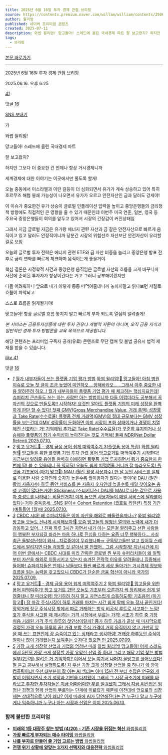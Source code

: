 ```yaml
---
title: 2025년 6월 16일 투자 경제 관점 브리핑
source: https://contents.premium.naver.com/willam/william/contents/250616182517970tx
author: 윌리엄
published: 네이버 프리미엄 콘텐츠
created: 2025-07-11
description: 와썹 윌리엄! 망고들아! 스레드에 올린 국내경제 파트 잘 보고왔지? 하지만 그보다 더 중요한 건 언제나 항상 거시경제니까 세계경제에 대한 이야기는 이곳에서만 풀도록 할게!
tags:
  - 브리핑
---
```

[본문 바로가기](https://contents.premium.naver.com/willam/william/contents/#ct)

---

2025년 6월 16일 투자 경제 관점 브리핑

2025.06.16. 오후 6:25

[*41*](https://contents.premium.naver.com/willam/william/contents/#)

댓글 [16](https://contents.premium.naver.com/willam/william/comment/250616182517970tx)

[SNS 보내기](https://contents.premium.naver.com/willam/william/contents/#)

가

와썹 윌리엄!

망고들아! 스레드에 올린 국내경제 파트

잘 보고왔지?

하지만 그보다 더 중요한 건 언제나 항상 거시경제니까

세계경제에 대한 이야기는 이곳에서만 풀도록 할게!

오늘 중동에서 이스라엘과 이란 갈등이 더 심화되면서 유가가 계속 상승하고 있어 특히 호르무즈 해협 봉쇄 가능성이 나오면서 유가가 오르고 안전자산인 금과 달러도 강세야!

이 이슈가 중요한건 유가 상승이 글로벌 인플레이션 압력을 높이고 중앙은행들의 금리정책 방향에도 직접적인 큰 영향을 줄 수 있기 때문인데 이번주 미국 연준, 일본, 영국 등 주요국 중앙은행들이 회의를 앞두고 있어서 시장의 긴장감이 커진상태임

그래서 지금 글로벌 자금은 유가랑 에너지 관련 자산과 금 같은 안전자산으로 빠르게 움직이고 있고 달러도 안정적이니까 당분간 시장의 위험선호 자산보단 안전자산이 유리할걸로 보임

오늘의 글로벌 투자 전략은 에너지 관련 ETF와 금 자산 비중을 늘리고 중앙은행 발표 전후로 금리 변화를 빠르게 체크하며 움직이는게 좋을거야

핵심 결론은 지정학적 사건과 중앙은행 움직임은 글로벌 자산의 흐름을 크게 바꾸니까 사전에 준비된 투자자가 항상이긴다는 거고 그러니 공부해야겠지만

다들 어려워하니 앞으로 내가 이렇게 종종 떠먹여줄테니까 놓치지말고 읽다보면 저절로 흐름이 파악되고

스스로 흐름을 읽게될거야!

망고들아! 항상 글로벌 흐름 놓치지 말고 빠르게 부자 되도록 열심히 알려줄게!

*본 서비스는 금융투자상품에 대한 투자 권유나 개별적 자문이 아니며, 오직 금융 지식과 일반적인 경제·투자 방법론을 교육 목적으로 제공합니다.*

해당 콘텐츠는 프리미엄 구독자 공개(유료) 콘텐츠로 무단 캡쳐 및 불법 공유시 법적 제재를 받을 수 있습니다.

[*like* *41*](https://contents.premium.naver.com/willam/william/contents/#)

댓글 [16](https://contents.premium.naver.com/willam/william/comment/250616182517970tx)

- [*1*](https://contents.premium.naver.com/willam/william/contents/250710112941929tj)
	[월가 내부자들이 쓰는 플랫폼 기업 평가 방법](https://contents.premium.naver.com/willam/william/contents/250710112941929tj)
	[
	와썹 윌리엄!🥭 망고들아! 아침 병원 이슈로 오늘 첫 글이 조금 늦었어 미안하오....양해바라오......그래서 아주 중요한 내용 알려주려 하오..! 월가 내부자들이 플랫폼 기업 평가 때 체크하는 핵심지표인데! 슈퍼리치 큰손들도 쓰는 아는 사람만 아는 방법이니까 다들 어렵더라도 공부해서 꼭 자신의 것으로 만들도록!! 시작하자! 요것만 알아도 플랫폼 기업의 미래 성장을 완벽하게 판단 할 수 있다! 첫째 GMV(Gross Merchandise Value, 거래 총액) 성장률과 Take Rate(수수료율) 플랫폼 전체 거래액(GMV)의 절대 규모보다는 GMV 성장률을 보는건데 GMV 성장률이 둔화하면 이미 시장이 포화 상태이거나 경쟁이 치열해진 신호라는 거! 기억해둬 추가로! Take Rate(수수료율)가 꾸준히 유지되거나 상승해야 플랫폼의 장기 수익성이 높아진다는 것도 기억해! 둘째 NDR(Net Dollar Retenti
	2025.07.10.](https://contents.premium.naver.com/willam/william/contents/250710112941929tj)
- [*2*](https://contents.premium.naver.com/willam/william/contents/250710120751099bm)
	[망고 요거트🥭 - 경제 금융 용어 쉽게 떠먹여주기 3(플랫폼 용어 특집)](https://contents.premium.naver.com/willam/william/contents/250710120751099bm)
	[
	와썹 윌리엄!🥭 망고들을 위한 플랫폼 기업 투자 관련 용어 망고요거트 떠먹여주기 시작한다! 지금부터 알려줄 용어들 완벽히 이해하면 플랫폼 기업 투자하면서 뭐가 중요한지 한 번에 딱! 볼 수 있을테니 꼭 익혀둬! 오늘도 쉽게 떠먹여줄 거니까 잘 따라오도록! 플랫폼 기초용어 (아기 망고🥭) MAU (월간 활성 사용자수) 한 달 동안 서비스를 실제로 이용한 사람 숫자인데 숫자가 높을수록 월이용자가 많다는 뜻이야! DAU (일간 활성 사용자수) 하루 동안 서비스를 쓴 사용자 숫자인데 높을수록 매일 찾아오는 충성 고객이 많다는거야! Stickiness (스티키니스) DAU를 MAU로 나눈 값으로 사용자 충성도를 나타내는 비율인거지! 이게 높으면 사용자들이 매일 서비스에 달라붙어 있다는거야 중독증세...SNS 같이ㅎ Cohort Retention (코호트 리텐션) 특정 기간(예들들어 1월)에
	2025.07.10.](https://contents.premium.naver.com/willam/william/contents/250710120751099bm)
- [*3*](https://contents.premium.naver.com/willam/william/contents/250709113157091hz)
	[CBDC 시대! 왜 슈퍼리치들은 이미 자산을 해외로 빼돌렸을까나~?](https://contents.premium.naver.com/willam/william/contents/250709113157091hz)
	[와썹 윌리엄! 망고들 오늘도 신나게 시작해보자!🥭 요즘 망고들의 엄청난 열의와 노력에 내가 더 감동하고 있어...! 진짜 하루 3시간 자면서 내가 아는 모든걸 알려주고 선한 사람들이 행복한 부자되길 바라는 마음 하나로 진심을 다하는 요즘 너무 행복하다... 사실 최근 돌발성난청이 와서...치료중이야 무리했나봐ㅠ 구독망고들만 알고 있어줘 스레드에서 알려지면 다들 걱정할 것 같아서 말 안했어.. 그럼 시작할게! 지난시간에 이어 이번 글에서는 CBDC 시대를 미리 간파한 글로벌 찐 부자 슈퍼리치들이 왜 일찍부터 자산을 해외로 이동시키고 있는지 숨겨진 전략적 이유를 알려줄테니 집중해서 들어봐! 슈퍼리치들은 언제나 남들보다 훨씬 빠르게 세상 돌아가는 거시경제 정보와 흐름을 읽는 능력을 갖고있으니 CBDC가 단순한 금융 혁신이 아니라 국가의](https://contents.premium.naver.com/willam/william/contents/250709113157091hz)
	[2025.07.09.](https://contents.premium.naver.com/willam/william/contents/250709113157091hz)
- [*4*](https://contents.premium.naver.com/willam/william/contents/250709170113498la)
	[망고 요거트🥭 - 경제 금융 용어 쉽게 떠먹여주기 2](https://contents.premium.naver.com/willam/william/contents/250709170113498la)
	[
	와썹 윌리엄!🥭 망고들을 위한 용어 떠먹여주기! 망고 요거트 2탄! 오늘도 기초부터 으른까지 싹 정리해서 쉽게 알려줄테니 잘 따라오렴! 암기하려 하지 말고 자연스럽게 습득하도록! 기초용어 (아기 망고🥭) 장 마감 주식시장이 하루 거래를 마치는 시간 쉽게 말해 오늘 장사 끝인거다! 장외거래 정규 주식시장 밖에서 따로 거래하는 방식 비공식 루트로 사고파는 느낌! 호가 주식을 사고팔 때 제시하는 가격 시장에서 부르는 가격! 시초가 하루 중 가장 처음 거래된 가격 주식 하루의 첫인상이랄까? 종가 하루 거래가 끝날 때 마지막으로 결정된 가격 오늘 하루의 끝! 가격 보합 주식 가격이 거의 움직이지 않고 가만히 있을 때 쓰는 표현인데 걍 숨죽이고 있는 상태라고 생각하렴! 거래량 하루동안 주식이 얼마나 많이 거래됐는지 보여주는 숫자디! 많으면 인
	2025.07.09.](https://contents.premium.naver.com/willam/william/contents/250709170113498la)
- [*5*](https://contents.premium.naver.com/willam/william/contents/250613102449306ys)
	[가장 크게 성장할 산업과 기업의 엄청난 미래](https://contents.premium.naver.com/willam/william/contents/250613102449306ys)
	[
	와썹 윌리엄! 망고들아! 어제 스레드에서 5년뒤 가장 크게 성장할 가장 유망한 산업 중 하나! 그리고 해당 기업 찾는 방법 일부(2단계) 알려준 거 기억하지? 이어서 오늘 여기서 나머지 꿀망고를 풀어보겠다! 잘 듣고 공부해서 실행하도록! 자 우선 가장 크게 성장할 산업들 중 하나가 왜 양자컴퓨팅이냐! 우선 대부분이 잘 아는 AI 섹터는 이미 15년 전 부터 수많은 연구와 개발이 이뤄지면서 초기 성장과 기반을 다져왔어 그래서 그 시장 극초기에 미래를 바라보고 투자한 투자자들은 지금 어마어마한 부를 일궈냈지 그래서 지금 AI산업은 엄청난 경쟁과 함께 산업이 무르익는 단계에 이르렀기 때문에 이전대비 앞으로의 성장세는 상대적으로 낮아 왜냐? 이제 미래에 AI가 당연해진다는 건 누구나 알고 누구에게나 익숙하니까 누구나 아는 시장과 산업은 이미
	2025.06.13.](https://contents.premium.naver.com/willam/william/contents/250613102449306ys)

### 함께 볼만한 프리미엄

- [
	**미래의 1등 대장주 찾는 방법 (4/20) - 기존 시장을 뒤집는 혁신**
	와썹윌리엄
	](https://contents.premium.naver.com/willam/william/contents/250707110249184xy?from=news_arp_in_cp)
- [
	**가장 빠르게 부자되는 매수 타이밍**
	와썹윌리엄
	](https://contents.premium.naver.com/willam/william/contents/250616101041685az?from=news_arp_article)
- [
	**나를 부자로 만들어 줄 기업 고르는 방법**
	와썹윌리엄
	](https://contents.premium.naver.com/willam/william/contents/250612160005907dg?from=news_arp_article)
- [
	**전쟁 위기 상황에 알맞는 3가지 선택지와 대응전략**
	와썹윌리엄
	](https://contents.premium.naver.com/willam/william/contents/250613151450306oo?from=news_arp_article)